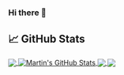 ### Hi there 👋
## &#x1f4c8; GitHub Stats

<a href="https://github.com/CasperRA/CasperRA">
  <img align="center" src="https://github-readme-stats.vercel.app/api/top-langs/?username=CasperRA&hide=java,html,tex&title_color=ffffff&text_color=c9cacc&icon_color=2bbc8a&bg_color=1d1f21&langs_count=3" />
</a>
<a href="https://github.com/CasperRA/CasperRA">
  <img align="center" src="https://github-readme-stats.vercel.app/api?username=CasperRA&show_icons=true&line_height=27&count_private=true&title_color=ffffff&text_color=c9cacc&icon_color=2bbc8a&bg_color=1d1f21" alt="Martin's GitHub Stats" />
</a>

<a href="https://github.com/CasperRA/python-project-blueprint">
  <img align="center" src="https://github-readme-stats.vercel.app/api/pin/?username=CasperRA&repo=python-project-blueprint&title_color=ffffff&text_color=c9cacc&icon_color=2bbc8a&bg_color=1d1f21" />
</a>


<a href="https://github.com/CasperRA/go-project-blueprint">
  <img align="center" src="https://github-readme-stats.vercel.app/api/pin/?username=CasperRA&repo=go-project-blueprint&title_color=ffffff&text_color=c9cacc&icon_color=2bbc8a&bg_color=1d1f21" />
</a>    

<!--
**CasperRA/CasperRA** is a ✨ _special_ ✨ repository because its `README.md` (this file) appears on your GitHub profile.

Here are some ideas to get you started:

- 🔭 I’m currently working on ...
- 🌱 I’m currently learning ...
- 👯 I’m looking to collaborate on ...
- 🤔 I’m looking for help with ...
- 💬 Ask me about ...
- 📫 How to reach me: ...
- 😄 Pronouns: ...
- ⚡ Fun fact: ...
-->
